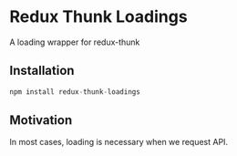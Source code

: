 # Redux Thunk Loadings
A loading wrapper for redux-thunk 

## Installation
```js
npm install redux-thunk-loadings
```

## Motivation
In most cases, loading is necessary when we request API.
